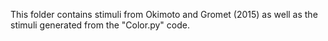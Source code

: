 This folder contains stimuli from Okimoto and Gromet (2015) as well as the stimuli generated from the "Color.py" code.
